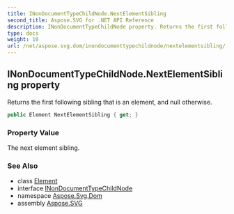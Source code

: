 ```yaml
---
title: INonDocumentTypeChildNode.NextElementSibling
second_title: Aspose.SVG for .NET API Reference
description: INonDocumentTypeChildNode property. Returns the first following sibling that is an element and null otherwise
type: docs
weight: 10
url: /net/aspose.svg.dom/inondocumenttypechildnode/nextelementsibling/
---
```

## INonDocumentTypeChildNode.NextElementSibling property

Returns the first following sibling that is an element, and null otherwise.

```csharp
public Element NextElementSibling { get; }
```

### Property Value

The next element sibling.

### See Also

* class [Element](../../element/)
* interface [INonDocumentTypeChildNode](../)
* namespace [Aspose.Svg.Dom](../../../aspose.svg.dom/)
* assembly [Aspose.SVG](../../../)
